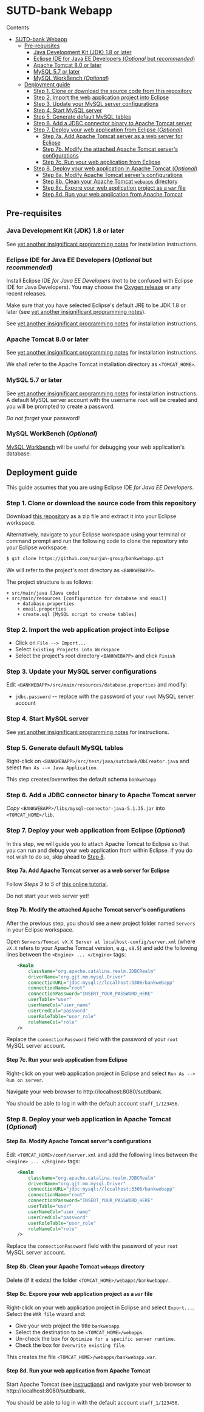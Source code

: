 # SUTD-bank Webapp

Contents

- [SUTD-bank Webapp](#sutd-bank-webapp)
  * [Pre-requisites](#pre-requisites)
    + [Java Development Kit (JDK) 1.8 or later](#java-development-kit-jdk-1-8-or-later)
    + [Eclipse IDE for Java EE Developers (*Optional* but *recommended*)](#eclipse-ide-for-java-ee-developers-optional-but-recommended-)
    + [Apache Tomcat 8.0 or later](#apache-tomcat-8-0-or-later)
    + [MySQL 5.7 or later](#mysql-5-7-or-later)
    + [MySQL WorkBench (*Optional*)](#mysql-workbench-optional-)
  * [Deployment guide](#deployment-guide)
    + [Step 1. Clone or download the source code from this repository](#step-1-clone-or-download-the-source-code-from-this-repository)
    + [Step 2. Import the web application project into Eclipse](#step-2-import-the-web-application-project-into-eclipse)
    + [Step 3. Update your MySQL server configurations](#step-3-update-your-mysql-server-configurations)
    + [Step 4. Start MySQL server](#step-4-start-mysql-server)
    + [Step 5. Generate default MySQL tables](#step-5-generate-default-mysql-tables)
    + [Step 6. Add a JDBC connector binary to Apache Tomcat server](#step-6-add-a-jdbc-connector-binary-to-apache-tomcat-server)
    + [Step 7. Deploy your web application from Eclipse (*Optional*)](#step-7-deploy-your-web-application-from-eclipse-optional-)
      - [Step 7a. Add Apache Tomcat server as a web server for Eclipse](#step-7a-add-apache-tomcat-server-as-a-web-server-for-eclipse)
      - [Step 7b. Modify the attached Apache Tomcat server's configurations](#step-7b-modify-the-attached-apache-tomcat-server-s-configurations)
      - [Step 7c. Run your web application from Eclipse](#step-7c-run-your-web-application-from-eclipse)
    + [Step 8. Deploy your web application in Apache Tomcat (*Optional*)](#step-8-deploy-your-web-application-in-apache-tomcat-optional-)
      - [Step 8a. Modify Apache Tomcat server's configurations](#step-8a-modify-apache-tomcat-server-s-configurations)
      - [Step 8b. Clean your Apache Tomcat `webapps` directory](#step-8b-clean-your-apache-tomcat-webapps-directory)
      - [Step 8c. Expore your web application project as a `war` file](#step-8c-expore-your-web-application-project-as-a-war-file)
      - [Step 8d. Run your web application from Apache Tomcat](#step-8d-run-your-web-application-from-apache-tomcat)

## Pre-requisites

### Java Development Kit (JDK) 1.8 or later

See [yet another insignificant programming notes](https://www.ntu.edu.sg/home/ehchua/programming/howto/JDK_HowTo.html) for installation instructions.

### Eclipse IDE for Java EE Developers (*Optional* but *recommended*) 

Install Eclipse IDE *for Java EE Developers* (not to be confused with Eclipse IDE for Java Developers). You may choose the [Oxygen release](https://www.eclipse.org/downloads/packages/eclipse-ide-java-ee-developers/oxygen2) or any recent releases.

Make sure that you have selected Eclipse's default JRE to be JDK 1.8 or later (see [yet another insignificant programming notes](https://www.ntu.edu.sg/home/ehchua/programming/howto/EclipseJava_HowTo.html#zz-2.)).

See [yet another insignificant programming notes](https://www.ntu.edu.sg/home/ehchua/programming/howto/EclipseJava_HowTo.html#zz-1) for installation instructions.

### Apache Tomcat 8.0 or later

See [yet another insignificant programming notes](https://www.ntu.edu.sg/home/ehchua/programming/howto/Tomcat_HowTo.html#zz-2.) for installation instructions.

We shall refer to the Apache Tomcat installation directory as `<TOMCAT_HOME>`.

### MySQL 5.7 or later

See [yet another insignificant programming notes](https://www.ntu.edu.sg/home/ehchua/programming/sql/MySQL_HowTo.html#zz-3.1) for installation instructions. A default MySQL server account with the username `root` will be created and you will be prompted to create a password. 

*Do not forget* your password!

### MySQL WorkBench (*Optional*) 

[MySQL Workbench](https://dev.mysql.com/downloads/workbench/) will be useful for debugging your web application's database.

## Deployment guide

This guide assumes that you are using Eclipse IDE *for Java EE Developers*.

### Step 1. Clone or download the source code from this repository

Download [this repository](https://github.com/sunjun-group/bankwebapp) as a zip file and extract it into your Eclipse workspace.

Alternatively, navigate to your Eclipse workspace using your terminal or command prompt and run the following code to clone the repository into your Eclipse workspace:

```bash
$ git clone https://github.com/sunjun-group/bankwebapp.git
```

We will refer to the project's root directory as `<BANKWEBAPP>`.

The project structure is as follows:

    + src/main/java [Java code]
    + src/main/resources [configuration for database and email]
        + database.properties
        + email.properties
        + create.sql [MySQL script to create tables]

### Step 2. Import the web application project into Eclipse

* Click on `File --> Import...`
* Select `Existing Projects into Workspace`
* Select the project's root directory `<BANKWEBAPP>` and click `Finish`

### Step 3. Update your MySQL server configurations

Edit `<BANKWEBAPP>/src/main/resources/database.properties` and modify:
* `jdbc.password` -- replace with the password of your `root` MySQL server account

### Step 4. Start MySQL server

See [yet another insignificant programming notes](https://www.ntu.edu.sg/home/ehchua/programming/sql/MySQL_HowTo.html#zz-3.2) for instructions.

### Step 5. Generate default MySQL tables

Right-click on `<BANKWEBAPP>/src/test/java/sutdbank/DbCreator.java` and select `Run As --> Java Application`.

This step creates/overwrites the default schema `bankwebapp`.

### Step 6. Add a JDBC connector binary to Apache Tomcat server

*Copy* `<BANKWEBAPP>/libs/mysql-connector-java-5.1.35.jar` into `<TOMCAT_HOME>/lib`.

### Step 7. Deploy your web application from Eclipse (*Optional*) 

In this step, we will guide you to attach Apache Tomcat to Eclipse so that you can run and debug your web application from within Eclipse. If you do not wish to do so, skip ahead to [Step 8](#step-8-deploy-your-web-application-in-apache-tomcat---optional--).

#### Step 7a. Add Apache Tomcat server as a web server for Eclipse

Follow *Steps 3 to 5* of [this online tutorial](http://crunchify.com/step-by-step-guide-to-setup-and-install-apache-tomcat-server-in-eclipse-development-environment-ide/).

Do not start your web server yet!

#### Step 7b. Modify the attached Apache Tomcat server's configurations

After the previous step, you should see a new project folder named `Servers` in your Eclipse workspace.

Open `Servers/Tomcat vX.X Server at localhost-config/server.xml` (where `vX.X` refers to your Apache Tomcat version, e.g., `v8.5`) and add the following lines between the `<Engine> ... </Engine>` tags:

```xml
    <Realm 
        className="org.apache.catalina.realm.JDBCRealm"
        driverName="org.gjt.mm.mysql.Driver"
        connectionURL="jdbc:mysql://localhost:3306/bankwebapp"
        connectionName="root" 
        connectionPassword="INSERT_YOUR_PASSWORD_HERE"
        userTable="user" 
        userNameCol="user_name" 
        userCredCol="password"
        userRoleTable="user_role" 
        roleNameCol="role" 
    />
```

Replace the `connectionPassword` field with the password of your `root` MySQL server account.

#### Step 7c. Run your web application from Eclipse

Right-click on your web application project in Eclipse and select `Run As --> Run on server`.

Navigate your web browser to http://localhost:8080/sutdbank.

You should be able to log in with the default account `staff_1/123456`.

### Step 8. Deploy your web application in Apache Tomcat (*Optional*)

#### Step 8a. Modify Apache Tomcat server's configurations

Edit `<TOMCAT_HOME>/conf/server.xml` and add the following lines between the `<Engine> ... </Engine>` tags:

```xml
    <Realm 
        className="org.apache.catalina.realm.JDBCRealm"
        driverName="org.gjt.mm.mysql.Driver"
        connectionURL="jdbc:mysql://localhost:3306/bankwebapp"
        connectionName="root" 
        connectionPassword="INSERT_YOUR_PASSWORD_HERE"
        userTable="user" 
        userNameCol="user_name" 
        userCredCol="password"
        userRoleTable="user_role" 
        roleNameCol="role" 
    />
```

Replace the `connectionPassword` field with the password of your `root` MySQL server account.

#### Step 8b. Clean your Apache Tomcat `webapps` directory

Delete (if it exists) the folder `<TOMCAT_HOME>/webapps/bankwebapp/`.

#### Step 8c. Expore your web application project as a `war` file

Right-click on your web application project in Eclipse and select `Export...`. Select the `WAR file` wizard and:
* Give your web project the title `bankwebapp`.
* Select the destination to be `<TOMCAT_HOME>/webapps`.
* Un-check the box for `Optimize for a specific server runtime`.
* Check the box for `Overwrite existing file`.

This creates the file `<TOMCAT_HOME>/webapps/bankwebapp.war`.

#### Step 8d. Run your web application from Apache Tomcat

Start Apache Tomcat (see [instructions](https://www.ntu.edu.sg/home/ehchua/programming/howto/Tomcat_HowTo.html#zz-2.4)) and navigate your web browser to http://localhost:8080/sutdbank.

You should be able to log in with the default account `staff_1/123456`.
